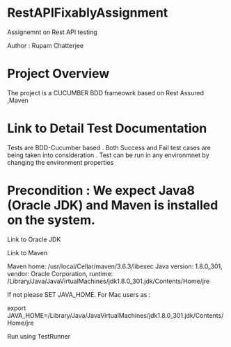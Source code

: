 # RestAPIFixablyAssignment

Assignemnt on Rest API testing

Author : Rupam Chatterjee
# Project Overview
The project is a CUCUMBER BDD frameowrk based on Rest Assured ,Maven

# Link to Detail Test Documentation
Tests are BDD-Cucumber based . Both Success and Fail test cases are being taken into consideration . Test can be run in any environmnet by changing the environment properties

# Precondition : We expect Java8 (Oracle JDK) and Maven is installed on the system.

Link to Oracle JDK

Link to Maven

Maven home: /usr/local/Cellar/maven/3.6.3/libexec Java version: 1.8.0_301, vendor: Oracle Corporation, runtime: /Library/Java/JavaVirtualMachines/jdk1.8.0_301.jdk/Contents/Home/jre

If not please SET JAVA_HOME. For Mac users as :

export JAVA_HOME=/Library/Java/JavaVirtualMachines/jdk1.8.0_301.jdk/Contents/Home/jre

Run using TestRunner
